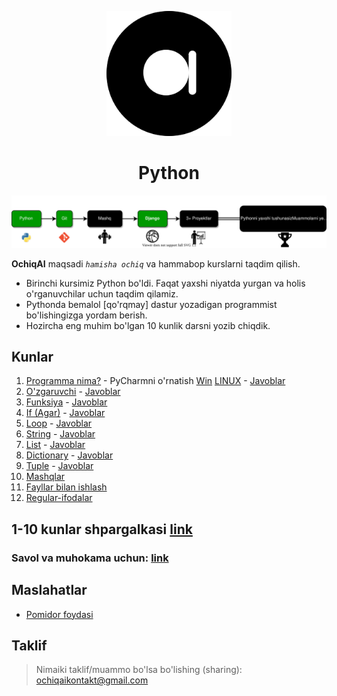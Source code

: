 <p align="center">
<a href="ochiqai.com">
<img src="./images/logo.png" width=200>
</a>
<h1 align="center">Python</h1>


<p align="center">
  <a href="https://github.com/Elyorcv/ajoyib-python/blob/main/README.md" target="_blank">
      <img src="./images/intro.svg"/>
  </a>
</p>

**OchiqAI** maqsadi _`hamisha ochiq`_ va hammabop kurslarni taqdim qilish. 

* Birinchi kursimiz Python bo'ldi. Faqat yaxshi niyatda yurgan va holis o'rganuvchilar uchun taqdim qilamiz. 
* Pythonda bemalol [qo'rqmay] dastur yozadigan programmist bo'lishingizga yordam berish. 
* Hozircha eng muhim bo'lgan 10 kunlik darsni yozib chiqdik. 



## Kunlar 

  1. [Programma nima?](https://github.com/ochiqai/python/blob/main/kunlar/01-kun-Programma/01-kun.md) 
    - PyCharmni o'rnatish [Win](https://github.com/ochiqai/python/blob/main/biblateka/pycharm_windows.md) [LINUX](no)
    - [Javoblar](https://github.com/ochiqai/python/blob/main/kunlar/01-kun-Programma/01-kun-javoblar.md)
  2. [O'zgaruvchi](https://github.com/ochiqai/python/blob/main/kunlar/02-kun-O'zgaruvchi/02-kun.md) 
    - [Javoblar](https://github.com/ochiqai/python/blob/main/kunlar/02-kun-O'zgaruvchi/02-kun-javoblar.md)
  3. [Funksiya](https://github.com/ochiqai/python/blob/main/kunlar/03-kun-Funksiya/03-kun.md) 
    - [Javoblar](https://github.com/ochiqai/python/blob/main/kunlar/03-kun-Funksiya/03-kun-javoblar.md)
  4. [If (Agar)](https://github.com/ochiqai/python/blob/main/kunlar/04-kun-Agar/04-kun.md)
    - [Javoblar](https://github.com/ochiqai/python/blob/main/kunlar/04-kun-Agar/04-kun-javoblar.md)
  5. [Loop](https://github.com/ochiqai/python/blob/main/kunlar/05-kun-Loop/05-kun.md)
    - [Javoblar](https://github.com/ochiqai/python/blob/main/kunlar/05-kun-Loop/05-kun-javoblar.md)
  6. [String](https://github.com/ochiqai/python/blob/main/kunlar/06-kun-String/06-kun.md)
    - [Javoblar](https://github.com/ochiqai/python/blob/main/kunlar/06-kun-String/06-kun-javoblar.md)
  7. [List](https://github.com/ochiqai/python/blob/main/kunlar/07-kun-List/07-kun.md)
    - [Javoblar](https://github.com/ochiqai/python/blob/main/kunlar/07-kun-List/07-kun-javoblar.md)
  8. [Dictionary](https://github.com/ochiqai/python/blob/main/kunlar/08-kun-Dictionary/08-kun.md)
    - [Javoblar](https://github.com/ochiqai/python/blob/main/kunlar/08-kun-Dictionary/08-kun-javoblar.md)
  9. [Tuple](https://github.com/ochiqai/python/blob/main/kunlar/09-kun-Tuple/09-kun.md)
    - [Javoblar](https://github.com/ochiqai/python/blob/main/kunlar/09-kun-Tuple/09-kun-javoblar.md)
  10. [Mashqlar](https://github.com/ochiqai/python/blob/main/kunlar/10-kun-Mashqlar/10-kun.md)
  11. [Fayllar bilan ishlash](https://github.com/ochiqai/python/blob/main/kunlar/11-kun-Fayl/11-kun-fayl.md)
  12. [Regular-ifodalar](https://github.com/ochiqai/python/blob/main/kunlar/12-kun-Regular-ifodalar/12-kun-fayl.md)
## 1-10 kunlar shpargalkasi [link](https://github.com/ochiqai/python/blob/shpargalka/biblateka/python_shpagralka.pdf)

### Savol va muhokama uchun: [link](https://github.com/ochiqai/python/discussions)


## Maslahatlar

- [Pomidor foydasi](https://github.com/ochiqai/python/blob/main/biblateka/pomidor_texnikasi.md)  

## Taklif

> Nimaiki taklif/muammo bo'lsa bo'lishing (sharing): ochiqaikontakt@gmail.com
